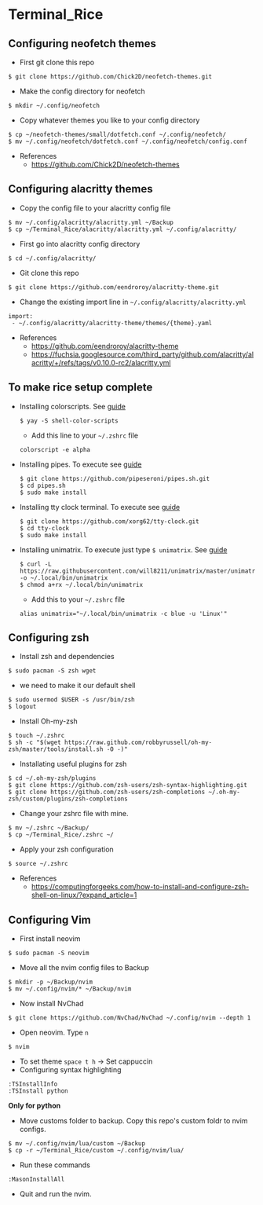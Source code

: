 # Terminal_Rice


## Configuring neofetch themes
- First git clone this repo
```
$ git clone https://github.com/Chick2D/neofetch-themes.git
```
- Make the config directory for neofetch
```
$ mkdir ~/.config/neofetch
```
- Copy whatever themes you like to your config directory
```
$ cp ~/neofetch-themes/small/dotfetch.conf ~/.config/neofetch/
$ mv ~/.config/neofetch/dotfetch.conf ~/.config/neofetch/config.conf
```
- References
  - https://github.com/Chick2D/neofetch-themes
    
## Configuring alacritty themes
- Copy the config file to your alacritty config file
```
$ mv ~/.config/alacritty/alacritty.yml ~/Backup
$ cp ~/Terminal_Rice/alacritty/alacritty.yml ~/.config/alacritty/
```
- First go into alacritty config directory
```
$ cd ~/.config/alacritty/
```
- Git clone this repo
```
$ git clone https://github.com/eendroroy/alacritty-theme.git
```
- Change the existing import line in ```~/.config/alacritty/alacritty.yml```
```
import:
 - ~/.config/alacritty/alacritty-theme/themes/{theme}.yaml
```
- References
  - https://github.com/eendroroy/alacritty-theme
  - https://fuchsia.googlesource.com/third_party/github.com/alacritty/alacritty/+/refs/tags/v0.10.0-rc2/alacritty.yml

## To make rice setup complete
- Installing colorscripts. See [guide](https://gitlab.com/dwt1/shell-color-scripts)
  ```
  $ yay -S shell-color-scripts
  ```
  - Add this line to your ```~/.zshrc``` file
  ```
  colorscript -e alpha
  ```
- Installing pipes. To execute see [guide](https://github.com/pipeseroni/pipes.sh#contents)
  ```
  $ git clone https://github.com/pipeseroni/pipes.sh.git
  $ cd pipes.sh
  $ sudo make install
  ```
- Installing tty clock terminal. To execute see [guide](https://github.com/xorg62/tty-clock/blob/master/README)
  ```
  $ git clone https://github.com/xorg62/tty-clock.git
  $ cd tty-clock
  $ sudo make install
  ```
- Installing unimatrix. To execute just type ```$ unimatrix```. See [guide](https://github.com/will8211/unimatrix)
  ```
  $ curl -L https://raw.githubusercontent.com/will8211/unimatrix/master/unimatrix.py -o ~/.local/bin/unimatrix
  $ chmod a+rx ~/.local/bin/unimatrix
  ```
  - Add this to your ```~/.zshrc``` file
  ```
  alias unimatrix="~/.local/bin/unimatrix -c blue -u 'Linux'"
  ```

## Configuring zsh
- Install zsh and dependencies
```
$ sudo pacman -S zsh wget
```
- we need to make it our default shell
```
$ sudo usermod $USER -s /usr/bin/zsh
$ logout
```
- Install Oh-my-zsh
```
$ touch ~/.zshrc
$ sh -c "$(wget https://raw.github.com/robbyrussell/oh-my-zsh/master/tools/install.sh -O -)"
```
- Installating useful plugins for zsh
```
$ cd ~/.oh-my-zsh/plugins
$ git clone https://github.com/zsh-users/zsh-syntax-highlighting.git
$ git clone https://github.com/zsh-users/zsh-completions ~/.oh-my-zsh/custom/plugins/zsh-completions
```
- Change your zshrc file with mine.
```
$ mv ~/.zshrc ~/Backup/
$ cp ~/Terminal_Rice/.zshrc ~/
```
- Apply your zsh configuration
```
$ source ~/.zshrc
```

- References
  - https://computingforgeeks.com/how-to-install-and-configure-zsh-shell-on-linux/?expand_article=1

## Configuring Vim
- First install neovim
```
$ sudo pacman -S neovim
```
- Move all the nvim config files to Backup
```
$ mkdir -p ~/Backup/nvim
$ mv ~/.config/nvim/* ~/Backup/nvim
```
- Now install NvChad
```
$ git clone https://github.com/NvChad/NvChad ~/.config/nvim --depth 1
```
- Open neovim. Type ```n```
```
$ nvim
```
- To set theme ```space t h``` -> Set cappuccin
- Configuring syntax highlighting
```
:TSInstallInfo
:TSInstall python
```
**Only for python**
- Move customs folder to backup. Copy this repo's custom foldr to nvim configs.
```
$ mv ~/.config/nvim/lua/custom ~/Backup
$ cp -r ~/Terminal_Rice/custom ~/.config/nvim/lua/
```
- Run these commands
```
:MasonInstallAll
```
- Quit and run the nvim.








